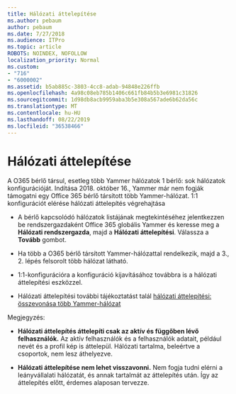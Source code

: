 ```yaml
---
title: Hálózati áttelepítése
ms.author: pebaum
author: pebaum
ms.date: 7/27/2018
ms.audience: ITPro
ms.topic: article
ROBOTS: NOINDEX, NOFOLLOW
localization_priority: Normal
ms.custom:
- "716"
- "6000002"
ms.assetid: b5ab885c-3803-4cc8-adab-94848e226ffb
ms.openlocfilehash: 4a98c08eb785b1406c661fb84b5b3e6981c31826
ms.sourcegitcommit: 1d98db8acb9959aba3b5e308a567ade6b62da56c
ms.translationtype: MT
ms.contentlocale: hu-HU
ms.lasthandoff: 08/22/2019
ms.locfileid: "36538466"
---
```

# <a name="network-migration"></a>Hálózati áttelepítése

A O365 bérlő társul, esetleg több Yammer hálózatok 1 bérlő: sok hálózatok konfigurációját. Indítása 2018. október 16., Yammer már nem fogják támogatni egy Office 365 bérlő társított több Yammer-hálózat. 1:1 konfigurációt elérése hálózati áttelepítés végrehajtása
  
- A bérlő kapcsolódó hálózatok listájának megtekintéséhez jelentkezzen be rendszergazdaként Office 365 globális Yammer és keresse meg a **Hálózati rendszergazda**, majd a **Hálózati áttelepítési**. Válassza a **Tovább** gombot.

- Ha több a O365 bérlő társított Yammer-hálózattal rendelkezik, majd a 3., 2. lépés felsorolt több hálózat látható.

- 1:1-konfigurációra a konfiguráció kijavításához továbbra is a hálózati áttelepítési eszközzel.

- Hálózati áttelepítési további tájékoztatást talál [hálózati áttelepítési: összevonása több Yammer-hálózat](https://support.office.com/article/a22c1b20-9231-4ce2-a916-392b1056d002)

Megjegyzés:
  
- **Hálózati áttelepítés áttelepíti csak az aktív és függőben lévő felhasználók.** Az aktív felhasználók és a felhasználók adatait, például nevét és a profil kép is áttelepül. Hálózati tartalma, beleértve a csoportok, nem lesz áthelyezve.

- **Hálózati áttelepítése nem lehet visszavonni.** Nem fogja tudni elérni a leányvállalati hálózatát, és annak tartalmát az áttelepítés után. Így az áttelepítés előtt, érdemes alaposan tervezze.
